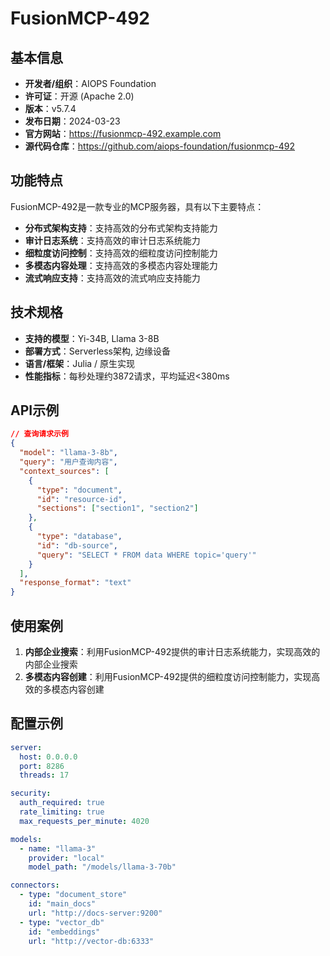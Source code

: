 # FusionMCP-492

## 基本信息

- **开发者/组织**：AIOPS Foundation
- **许可证**：开源 (Apache 2.0)
- **版本**：v5.7.4
- **发布日期**：2024-03-23
- **官方网站**：https://fusionmcp-492.example.com
- **源代码仓库**：https://github.com/aiops-foundation/fusionmcp-492

## 功能特点

FusionMCP-492是一款专业的MCP服务器，具有以下主要特点：

- **分布式架构支持**：支持高效的分布式架构支持能力
- **审计日志系统**：支持高效的审计日志系统能力
- **细粒度访问控制**：支持高效的细粒度访问控制能力
- **多模态内容处理**：支持高效的多模态内容处理能力
- **流式响应支持**：支持高效的流式响应支持能力


## 技术规格

- **支持的模型**：Yi-34B, Llama 3-8B
- **部署方式**：Serverless架构, 边缘设备
- **语言/框架**：Julia / 原生实现
- **性能指标**：每秒处理约3872请求，平均延迟<380ms

## API示例

```json
// 查询请求示例
{
  "model": "llama-3-8b",
  "query": "用户查询内容",
  "context_sources": [
    {
      "type": "document",
      "id": "resource-id",
      "sections": ["section1", "section2"]
    },
    {
      "type": "database",
      "id": "db-source",
      "query": "SELECT * FROM data WHERE topic='query'"
    }
  ],
  "response_format": "text"
}
```

## 使用案例

1. **内部企业搜索**：利用FusionMCP-492提供的审计日志系统能力，实现高效的内部企业搜索
2. **多模态内容创建**：利用FusionMCP-492提供的细粒度访问控制能力，实现高效的多模态内容创建


## 配置示例

```yaml
server:
  host: 0.0.0.0
  port: 8286
  threads: 17

security:
  auth_required: true
  rate_limiting: true
  max_requests_per_minute: 4020

models:
  - name: "llama-3"
    provider: "local"
    model_path: "/models/llama-3-70b"

connectors:
  - type: "document_store"
    id: "main_docs"
    url: "http://docs-server:9200"
  - type: "vector_db"
    id: "embeddings"
    url: "http://vector-db:6333"
```